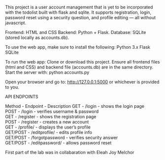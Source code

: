 
This project is a user account management that is yet to be incorporated with the todolist built with flask and sqlite.
It supports registration, login, password reset using a security question, and profile editing — all without javascript.

Frontend: HTML and CSS Backend: Python + Flask. Database: SQLite (stored locally as accounts.db).

To use the web app, make sure to install the following: Python 3.x Flask SQLite

To run the web app:
Clone or download this project. Ensure all frontend files (html and CSS) and backend file (accounts.db) are in the same directory. Start the server with: python accounts.py

Open your browser and go to: http://127.0.0.1:5000 or whichever is provided to you.

API ENDPOINTS

Method - Endpoint - Description
GET - /login - shows the login page  
POST - /login - verifies username & password  
GET - /register - shows the registration page  
POST - /register - creates a new account  
GET - /profile/<username> - displays the user’s profile  
GET/POST - /editprofile/<username> - edits profile info  
GET/POST - /forgotpassword - verifies security answer  
GET/POST - /editpassword/<username> - allows password reset  

First part of the lab was in collabaration with Eleah Joy Melchor
